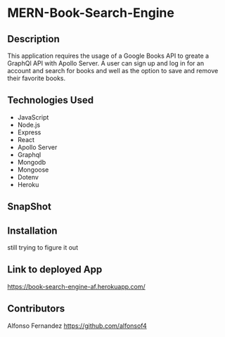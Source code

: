 # MERN-Book-Search-Engine
## Description
This application requires the usage of a Google Books API to greate a GraphQl API with Apollo Server. A user can sign up and log in for an account and search for books and well as the option to save and remove their favorite books.
## Technologies Used
* JavaScript
* Node.js
* Express
* React
* Apollo Server
* Graphql
* Mongodb
* Mongoose
* Dotenv
* Heroku
## SnapShot


## Installation
still trying to figure it out
## Link to deployed App
https://book-search-engine-af.herokuapp.com/
## Contributors
Alfonso Fernandez 
https://github.com/alfonsof4
